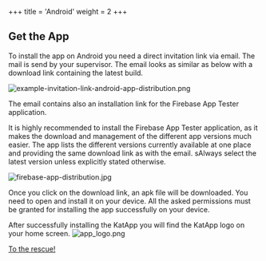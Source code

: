+++
title = 'Android'
weight = 2
+++

## Get the App

To install the app on Android you need a direct invitation link via email. The mail is send by your supervisor.
The email looks as similar as below with a download link containing the latest build. 

![example-invitation-link-android-app-distribution.png](/example-invitation-link-android-app-distribution.png)

The email contains also an installation link for the Firebase App Tester application.

It is highly recommended to install the Firebase App Tester application, as it makes the download and management of the different app versions much easier. The app lists the different versions currently available at one place and providing the same download link as with the email. sAlways select the latest version unless explicitly stated otherwise.

![firebase-app-distribution.jpg](/firebase-app-distribution.jpg)

Once you click on the download link, an apk file will be downloaded. You need to open and install it on your device. All the asked permissions must be granted for installing the app successfully on your device.

After successfully installing the KatApp you will find the KatApp logo on your home screen.
![app_logo.png](/app_logo.png)


[To the rescue!](/app/firstStart/firstStart)